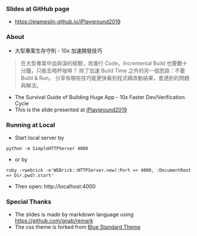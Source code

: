 ### Slides at GitHub page
- https://ejameslin.github.io/iPlayground2019

### About
- 大型專案生存守則 - 10x 加速開發技巧
> 在大型專案中血與淚的經驗，改幾行 Code，Incremental Build 也要數十分鐘，只能去喝杯咖啡？ 除了加速 Build Time 之外的另一個思路：不要 Build & Run。 分享有哪些技巧能更快看到程式碼改動結果，會遇到的問題與解法。
- The Survival Guide of Building Huge App - 10x Faster Dev/Verification Cycle
- This is the slide presented at [iPlayground2019](https://iplayground.io/2019)

### Running at Local
- Start local server by 
```
python -m SimpleHTTPServer 4000
```
- or by
```
ruby -rwebrick -e'WEBrick::HTTPServer.new(:Port => 4000, :DocumentRoot => Dir.pwd).start'
```
- Then open: http://localhost:4000

### Special Thanks
- The slides is made by markdown language using https://github.com/gnab/remark
- The css theme is forked from [Blue Standard Theme](https://github.com/sfc-arch/remark-theme)
